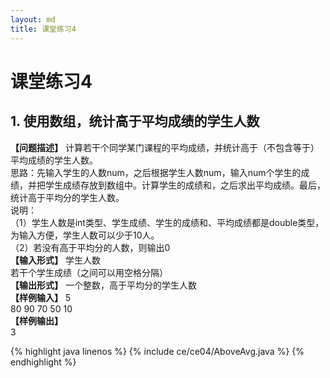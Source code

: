 ```yaml
---
layout: md
title: 课堂练习4
---
```


<h1>课堂练习4</h1>

##  1. 使用数组，统计高于平均成绩的学生人数
**【问题描述】**
计算若干个同学某门课程的平均成绩，并统计高于（不包含等于）平均成绩的学生人数。  
思路：先输入学生的人数num，之后根据学生人数num，输入num个学生的成绩，并把学生成绩存放到数组中。计算学生的成绩和，之后求出平均成绩。最后，统计高于平均分的学生人数。  
说明：  
（1）学生人数是int类型、学生成绩、学生的成绩和、平均成绩都是double类型，为输入方便，学生人数可以少于10人。  
（2）若没有高于平均分的人数，则输出0  
**【输入形式】**
学生人数  
若干个学生成绩（之间可以用空格分隔）  
**【输出形式】**
一个整数，高于平均分的学生人数  
**【样例输入】**
5  
80 90 70 50 10  
**【样例输出】**  
3

{% highlight java linenos %}
{% include ce/ce04/AboveAvg.java %}
{% endhighlight %}
